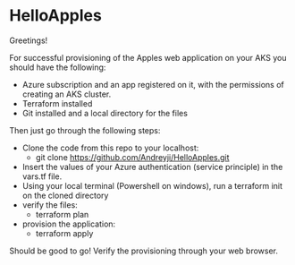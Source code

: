 # HelloApples


Greetings!

For successful provisioning of the Apples web application on your AKS
you should have the following:
- Azure subscription and an app registered on it,
  with the permissions of creating an AKS cluster.
- Terraform installed 
- Git installed and a local directory for the files


Then just go through the following steps:

* Clone the code from this repo to your localhost:
  + git clone https://github.com/Andreyji/HelloApples.git
* Insert the values of your Azure authentication (service principle) in the vars.tf file.
* Using your local terminal (Powershell on windows), run a terraform init on the cloned directory
* verify the files:
  + terraform plan
* provision the application:
  + terraform apply

Should be good to go!
Verify the provisioning through your web browser.

